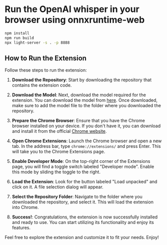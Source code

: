 # Run the OpenAI whisper in your browser using onnxruntime-web

```sh
npm install
npm run build
npx light-server -s . -p 8888
```

## How to Run the Extension

Follow these steps to run the extension:

1. **Download the Repository**: Start by downloading the repository that contains the extension code.

2. **Download the Model**: Next, download the model required for the extension. You can download the model from [here](https://drive.google.com/drive/folders/10sprtEcwOSMJPmn-5y0xi5QwlsDswrMx?usp=drive_link). Once downloaded, make sure to add the model file to the folder where you downloaded the repository.

3. **Prepare the Chrome Browser**: Ensure that you have the Chrome browser installed on your device. If you don't have it, you can download and install it from the official [Chrome website](https://www.google.com/chrome/).

4. **Open Chrome Extensions**: Launch the Chrome browser and open a new tab. In the address bar, type `chrome://extensions/` and press Enter. This will take you to the Chrome Extensions page.

5. **Enable Developer Mode**: On the top-right corner of the Extensions page, you will find a toggle switch labeled "Developer mode". Enable this mode by sliding the toggle to the right.

6. **Load the Extension**: Look for the button labeled "Load unpacked" and click on it. A file selection dialog will appear.

7. **Select the Repository Folder**: Navigate to the folder where you downloaded the repository, and select it. This will load the extension into Chrome.

8. **Success!**: Congratulations, the extension is now successfully installed and ready to use. You can start utilizing its functionality and enjoy its features.

Feel free to explore the extension and customize it to fit your needs. Enjoy!

